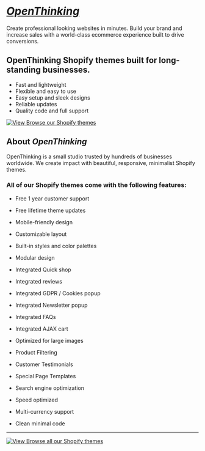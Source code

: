 # [_OpenThinking_](https://openthinking.net/?ref=ghsb)

Create professional looking websites in minutes. Build your brand and increase sales with a world-class ecommerce experience built to drive conversions. 

## OpenThinking Shopify themes built for long-standing businesses.
- Fast and lightweight
- Flexible and easy to use
- Easy setup and sleek designs
- Reliable updates
- Quality code and full support

[![View](https://icongr.am/feather/eye.svg?size=16&color=FDBD00) Browse our Shopify themes](https://openthinking.net/?ref=ghsb)

## About _OpenThinking_
OpenThinking is a small studio trusted by hundreds of businesses worldwide. We create impact with beautiful, responsive, minimalist Shopify themes.

### All of our Shopify themes come with the following features:

- Free 1 year customer support
- Free lifetime theme updates

- Mobile-friendly design
- Customizable layout
- Built-in styles and color palettes
- Modular design


- Integrated Quick shop
- Integrated reviews
- Integrated GDPR / Cookies popup
- Integrated Newsletter popup
- Integrated FAQs
- Integrated AJAX cart


- Optimized for large images
- Product Filtering
- Customer Testimonials
- Special Page Templates
- Search engine optimization
- Speed optimized
- Multi-currency support
- Clean minimal code

---
[![View](https://icongr.am/feather/eye.svg?size=16&color=FDBD00) Browse all our Shopify themes](https://openthinking.net/?ref=ghsb)
